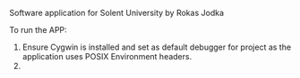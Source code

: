 Software application for Solent University by Rokas Jodka

To run the APP:

1. Ensure Cygwin is installed and set as default debugger for project as the application uses POSIX Environment headers.
2. 